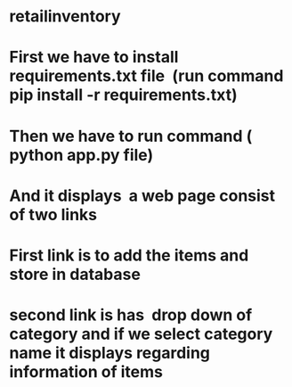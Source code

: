 # retailinventory
# First we have to install requirements.txt file  (run command pip install -r requirements.txt)
# Then we have to run command ( python app.py file)
# And it displays  a web page consist  of two links
# First link is to add the items and store in database 
# second link is has  drop down of category and if we select category name it displays regarding information of items

